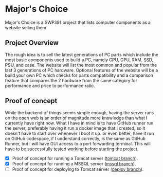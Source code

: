 # Major's Choice
Major's Choice is a SWP391 project that lists computer components as a website selling them

## Project Overview

The rough idea is to sell the latest generations of PC parts which include the most basic components used to build a PC, namely CPU, GPU, RAM, SSD, PSU, and case. The website will list the most common and popular from the last 3 generations of PC hardware. Optional features of the website will be a build your own PC which checks for parts compatibility and a comparison feature that compares the 2 hardware from the same category for performance and price to performance ratio.

## Proof of concept

While the backend of things seems simple enough, having the server runs on the open web is an order of magnitude more knowledge than what I currently have right now. What I have in mind is to have GitHub runner run the server, preferably having it run a docker image that I created, so it doesn't have to start over whenever I boot it up. or even better, have it run on GitHub codespace, if I understand correctly, is the same as GitHub Runner, but I will have GUI access to a port forwarding terminal. This will have to be successfully tested working before starting the project.

- [x] Proof of concept for running a Tomcat server ([tomcat branch](https://github.com/iamSlightlyWind/majors_choice/tree/poc_tomcat)).
- [x] Proof of concept for running a MSSQL server ([mssql branch](https://github.com/iamSlightlyWind/majors_choice/tree/poc_mssql)).
- [ ] Proof of concept for deploying to Tomcat server ([deploy branch](https://github.com/iamSlightlyWind/majors_choice/tree/poc_deploy)).
